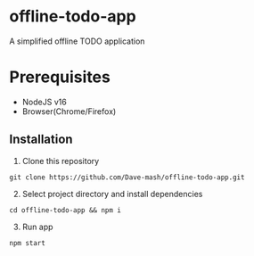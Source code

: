 # offline-todo-app
A simplified offline TODO application

# Prerequisites
- NodeJS v16
- Browser(Chrome/Firefox)

## Installation
1. Clone this repository
```
git clone https://github.com/Dave-mash/offline-todo-app.git
```
2. Select project directory and install dependencies
```
cd offline-todo-app && npm i
```
3. Run app
```
npm start
```